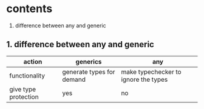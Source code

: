 # contents

1. difference between any and generic

## 1. difference between any and generic

| action               | generics                  | any                                  |
| -------------------- | ------------------------- | ------------------------------------ |
| functionality        | generate types for demand | make typechecker to ignore the types |
| give type protection | yes                       | no                                   |
